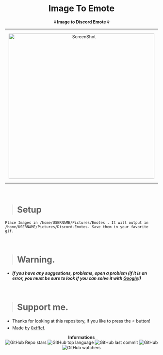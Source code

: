 <h1 align="center">Image To Emote</h1>

<p align='center'>
    <b>💀 Image to Discord Emote 💀</b>
</p>

----

<p align="center">
    <img src="" alt="ScreenShot" width="480px">
</p>

---

<br/>

> # Setup

```
Place Images in /home/USERNAME/Pictures/Emotes . It will output in /home/USERNAME/Pictures/Discord-Emotes. Save them in your favorite gif.
```

<br/>

> # Warning.

* ***If you have any suggestions, problems, open a problem (if it is an error, you must be sure to look if you can solve it with [Google](https://giybf.com)!)***  

<br/>

> # Support me.

* Thanks for looking at this repository, if you like to press the ⭐ button!
* Made by [0xfffcf](https://github.com/0xfffcf).

<p align="center">
    <b>Informations</b><br>
    <img alt="GitHub Repo stars" src="https://img.shields.io/github/stars/0xfffcf/ImageToEmote?color=7143de">
    <img alt="GitHub top language" src="https://img.shields.io/github/languages/top/0xfffcf/ImageToEmote?color=7143de">
    <img alt="GitHub last commit" src="https://img.shields.io/github/last-commit/0xfffcf/ImageToEmote?color=7143de">
    <img alt="GitHub" src="https://img.shields.io/github/license/0xfffcf/ImageToEmote?color=7143de">
    <img alt="GitHub watchers" src="https://img.shields.io/github/watchers/0xfffcf/ImageToEmote?color=7143de">
</p>
